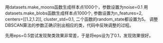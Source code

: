 用datasets.make_moons函数生成样本点1000个，参数设置为noise=0.1
用datasets.make_blobs函数生成样本点1000个, 参数设置为n_features=2, centers=[[1.2,1.2]], cluster_std=0.1,
二个函数的random_state都设置为5。
调整DBSCAN算法的参数正确识别出相应的类，代码中反映调整的过程。

先用eps=0.5尝试发现聚类效果非常差，于是将eps设为了0.1，发现效果很好。
